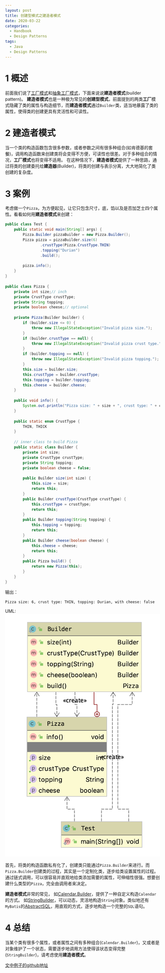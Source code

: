 ```yaml
---
layout: post
title: 创建型模式之建造者模式
date: 2020-03-22
categories:
  - Handbook
  - Design Patterns
tags:
  - Java
  - Design Patterns
---
```


# 1 概述

前面我们说了[工厂模式](https://nightfield.com.cn/index.php/archives/97/)和[抽象工厂模式](https://nightfield.com.cn/index.php/archives/101/)，下面来说说**建造者模式**(builder pattern)。
**建造者模式**也是一种极为常见的**创建型模式**，前面提到的两类**工厂**模式隐藏了类的属性与构造细节，而**建造者模式**通过`Builder`类，适当地暴露了类的属性，使得类的创建更具有灵活性和可读性。

# 2 建造者模式

当一个类的构造函数包含很多参数，或者参数之间有很多种组合(如肯德基的套餐)，调用构造函数来创建类将会变得不方便，可读性也很差。对于多种组合的情况，**工厂模式**也将变得不适用。
在这种情况下，**建造者模式**提供了一种思路，通过将类的创建委托给**建造器**(Builder)，将类的创建与表示分离，大大地简化了类创建的复杂度。

# 3 案例

考虑做一个`Pizza`，为方便起见，让它只包含尺寸，底，馅以及是否加芝士四个属性。看看如何用**建造者模式**来创建：
~~~java
public class Test {
    public static void main(String[] args) {
        Pizza.Builder pizzaBuilder = new Pizza.Builder();
        Pizza pizza = pizzaBuilder.size(6)
                .crustType(Pizza.CrustType.THIN)
                .topping("Durian")
                .build();

        pizza.info();
    }
}

public class Pizza {
    private int size;// inch
    private CrustType crustType;
    private String topping;
    private boolean cheese;// optional

    private Pizza(Builder builder) {
        if (builder.size <= 0) {
            throw new IllegalStateException("Invalid pizza size.");
        }
        if (builder.crustType == null) {
            throw new IllegalStateException("Invalid pizza crust type.");
        }
        if (builder.topping == null) {
            throw new IllegalStateException("Invalid pizza topping.");
        }
        this.size = builder.size;
        this.crustType = builder.crustType;
        this.topping = builder.topping;
        this.cheese = builder.cheese;
    }

    public void info() {
        System.out.println("Pizza size: " + size + ", crust type: " + crustType + ", topping: " + topping + ", with cheese: " + cheese);
    }

    public static enum CrustType {
        THIN, THICK
    }

    // inner class to build Pizza
    public static class Builder {
        private int size;
        private CrustType crustType;
        private String topping;
        private boolean cheese = false;

        public Builder size(int size) {
            this.size = size;
            return this;
        }
        public Builder crustType(CrustType crustType) {
            this.crustType = crustType;
            return this;
        }
        public Builder topping(String topping) {
            this.topping = topping;
            return this;
        }
        public Builder cheese(boolean cheese) {
            this.cheese = cheese;
            return this;
        }
        public Pizza build() {
            return new Pizza(this);
        }
    }
}
~~~

输出：
~~~
Pizza size: 6, crust type: THIN, topping: Durian, with cheese: false
~~~

UML:
![UML for builder](/src/img/article-img/Handbook/design%20patterns/creational/builder/uml.png)

首先，将类的构造函数私有化了，创建类只能通过`Pizza.Builder`来进行。而`Pizza.Builder`创建类的过程，其实是一个定制化类，逐步给类设置属性的过程。通过链式调用，可以很容易并直观地给类添加需要的属性，可伸缩性很强。想要创建什么类型的`Pizza`，完全由调用者来决定。

**建造者模式**非常的常见，
如[Calendar.Builder](ttps://docs.oracle.com/javase/8/docs/api/java/util/Calendar.Builder.html)，提供了一种自定义构造`Calendar`的方式。
如[StringBuilder](https://docs.oracle.com/javase/7/docs/api/java/lang/StringBuilder.html)，可以动态，灵活地构造`String`对象。类似地还有`MyBatis`的[AbstractSQL](https://mybatis.org/mybatis-3/apidocs/reference/org/apache/ibatis/jdbc/AbstractSQL.html)，用直观的方式，逐步地构造一个完整的`SQL`语句。

# 4 总结

当某个类有很多个属性，或者属性之间有多种组合(`Calendar.Builder`)，又或者是对象维护了一个状态，需要逐步地调用方法使得该状态变得完整(`StringBuilder`)，请考虑使用**建造者模式**。

[文中例子的github地址](https://github.com/chingjustwe/designPattern)